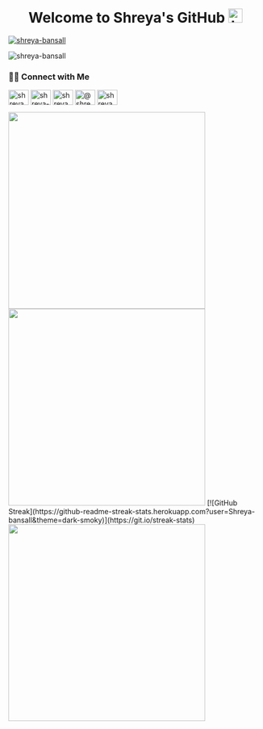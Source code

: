<h1 align="center">Welcome to Shreya's GitHub <img src="https://user-images.githubusercontent.com/1303154/88677602-1635ba80-d120-11ea-84d8-d263ba5fc3c0.gif" width="28px" alt="hi"></h1>

<p align="left"> <a href="https://github.com/ryo-ma/github-profile-trophy"><img src="https://github-profile-trophy.vercel.app/?username=shreya-bansall" alt="shreya-bansall" /></a> </p>

<p align="left"> <img src="https://komarev.com/ghpvc/?username=shreya-bansall&label=Profile%20views&color=0e75b6&style=flat" alt="shreya-bansall" /> </p>

<h3 align="left">🤝🏻 Connect with Me</h3>
<p align="left">
<a href="https://twitter.com/shreya_bansall" target="blank"><img align="center" src="https://raw.githubusercontent.com/rahuldkjain/github-profile-readme-generator/master/src/images/icons/Social/twitter.svg" alt="shreya_bansall" height="30" width="40" /></a>
<a href="https://linkedin.com/in/shreya-bansall" target="blank"><img align="center" src="https://raw.githubusercontent.com/rahuldkjain/github-profile-readme-generator/master/src/images/icons/Social/linked-in-alt.svg" alt="shreya-bansall" height="30" width="40" /></a>
<a href="https://instagram.com/shreyabansall_" target="blank"><img align="center" src="https://raw.githubusercontent.com/rahuldkjain/github-profile-readme-generator/master/src/images/icons/Social/instagram.svg" alt="shreyabansall_" height="30" width="40" /></a>
<a href="https://www.hackerrank.com/@shreyabansal" target="blank"><img align="center" src="https://raw.githubusercontent.com/rahuldkjain/github-profile-readme-generator/master/src/images/icons/Social/hackerrank.svg" alt="@shreyabansal" height="30" width="40" /></a>
<a href = "mailto:shreyab2400@gmail.com"><img align="center" src="https://img.icons8.com/color/48/000000/gmail.png" alt="shreyabansall_" height="30" width="40" /></a>
</p>

<div>
<img src = "https://github-readme-stats.vercel.app/api?username=Shreya-bansall&count_private=true&show_icons=true&theme=cobalt" width="390"/>
<img src="https://github-readme-streak-stats.herokuapp.com?user=Shreya-bansall&theme=dark-smoky" width="390"/>
  [![GitHub Streak](https://github-readme-streak-stats.herokuapp.com?user=Shreya-bansall&theme=dark-smoky)](https://git.io/streak-stats)
  <img src="https://github-readme-stats.vercel.app/api/top-langs?username=shreya-bansall&show_icons=true&theme=cobalt&locale=en&layout=compact" width="390"/>
</div>
